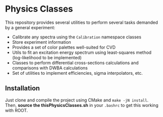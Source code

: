 # Physics Classes

This repository provides several utilities to perform several tasks demanded by a general experiment:
* Calibrate any spectra using the `Calibration` namespace classes
* Store experiment information
* Provides a set of color palettes well-suited for CVD
* Utils to fit an excitation energy spectrum using least-squares method (log-likelihood to be implemented)
* Classes to perform differential cross-sections calculations and comparisons with DWBA calculations
* Set of utilities to implement efficiencies, sigma interpolators, etc.

## Installation

Just clone and compile the project using CMake and `make -jN install`. Then, **source the thisPhysicsClasses.sh** in your `.bashrc` to get this working with ROOT.
